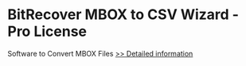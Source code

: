 # BitRecover MBOX to CSV Wizard - Pro License
Software to Convert MBOX Files
[>> Detailed information](https://secure.shareit.com/shareit/product.html?productid=300847583&affiliateid=200057808)